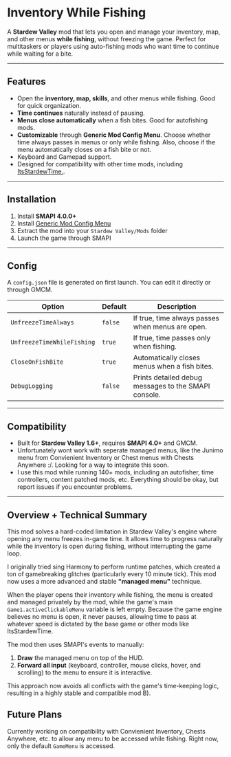# Inventory While Fishing

A **Stardew Valley** mod that lets you open and manage your inventory, map, and other menus **while fishing**, without freezing the game. Perfect for multitaskers or players using auto-fishing mods who want time to continue while waiting for a bite.

---

## Features

* Open the **inventory, map, skills**, and other menus while fishing. Good for quick organization.
* **Time continues** naturally instead of pausing.
* **Menus close automatically** when a fish bites. Good for autofishing mods.
* **Customizable** through **Generic Mod Config Menu**. Choose whether time always passes in menus or only while fishing. Also, choose if the menu automatically closes on a fish bite or not.
* Keyboard and Gamepad support.
* Designed for compatibility with other time mods, including [ItsStardewTime.](https://github.com/Enerrex/ItsStardewTime).

---

## Installation
1. Install **SMAPI 4.0.0+**  
2. Install [Generic Mod Config Menu](https://www.nexusmods.com/stardewvalley/mods/5098)  
3. Extract the mod into your `Stardew Valley/Mods` folder  
4. Launch the game through SMAPI

---

## Config
A `config.json` file is generated on first launch. You can edit it directly or through GMCM.

| Option | Default | Description |
|--------|----------|-------------|
| `UnfreezeTimeAlways` | `false` | If true, time always passes when menus are open. |
| `UnfreezeTimeWhileFishing` | `true` | If true, time passes only when fishing. |
| `CloseOnFishBite` | `true` | Automatically closes menus when a fish bites. |
| `DebugLogging` | `false` | Prints detailed debug messages to the SMAPI console. |

---

## Compatibility

* Built for **Stardew Valley 1.6+**, requires **SMAPI 4.0+** and GMCM.
* Unfortunately wont work with seperate managed menus, like the Junimo menu from Convienient Inventory or Chest menus with Chests Anywhere :/. Looking for a way to integrate this soon.
* I use this mod while running 140+ mods, including an autofisher, time controllers, content patched mods, etc. Everything should be okay, but report issues if you encounter problems.

---

## Overview + Technical Summary

This mod solves a hard-coded limitation in Stardew Valley's engine where opening any menu freezes in-game time. It allows time to progress naturally while the inventory is open during fishing, without interrupting the game loop.

I originally tried sing Harmony to perform runtime patches, which created a ton of gamebreaking glitches (particularly every 10 minute tick). This mod now uses a more advanced and stable **"managed menu"** technique.

When the player opens their inventory while fishing, the menu is created and managed privately by the mod, while the game's main `Game1.activeClickableMenu` variable is left empty. Because the game engine believes no menu is open, it never pauses, allowing time to pass at whatever speed is dictated by the base game or other mods like ItsStardewTime.

The mod then uses SMAPI's events to manually:
1.  **Draw** the managed menu on top of the HUD.
2.  **Forward all input** (keyboard, controller, mouse clicks, hover, and scrolling) to the menu to ensure it is interactive.

This approach now avoids all conflicts with the game's time-keeping logic, resulting in a highly stable and compatible mod B).

## Future Plans

Currently working on compatibility with Convienient Inventory, Chests Anywhere, etc. to allow any menu to be accessed while fishing. Right now, only the default `GameMenu` is accessed.
